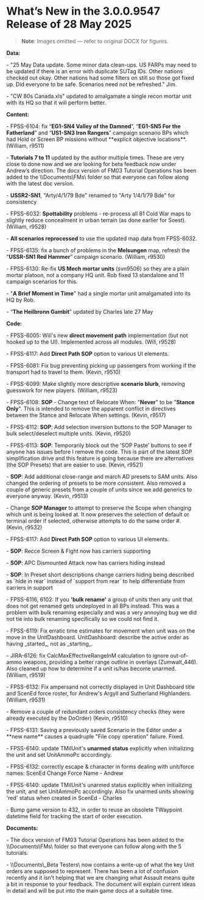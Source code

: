 # What’s New in the 3\.0\.0\.9547 Release of 28 May 2025

> **Note**: Images omitted — refer to original DOCX for figures.


__Data:__

\- "25 May Data update\. Some minor data clean\-ups\. US FARPs may need to be updated if there is an error with duplicate SUTag IDs\. Other nations checked out okay\. Other nations had some filters on still so those got fixed up\. Did everyone to be safe\. Scenarios need not be refreshed\." Jim\.

\- "CW 80s Canada\.xls" updated to amalgamate a single recon mortar unit with its HQ so that it will perform better\.

__Content:__

\- FPSS\-6104: fix “__EG1\-SN4 Valley of the Damned__”, “__EG1\-SN5 For the Fatherland__” and “__US1\-SN3 Iron Rangers__” campaign scenario BPs which had Hold or Screen BP missions without \*\*explicit objective locations\*\*\. \(William, r9511\)

\- __Tutorials 7 to 11__ updated by the author multiple times\.  These are very close to done now and we are looking for beta feedback now under Andrew’s direction\.  The docx version of FM03 Tutorial Operations has been added to the \\\\Documents\\FMs\\ folder so that everyone can follow along with the latest doc version\.

\- __USSR2\-SN1__, "Arty/4/1/79 Bde" renamed to "Arty 1/4/1/79 Bde" for consistency

\- FPSS\-6032: __Spottability__ problems \- re\-process all 81 Cold War maps to slightly reduce concealment in urban terrain \(as done earlier for Soest\)\.  \(William, r9528\)

\- __All scenarios reprocessed__ to use the updated map data from FPSS\-6032\.

\- FPSS\-6135: fix a bunch of problems in the __Melsungen__ map, refresh the “__USSR\-SN1 Red Hammer__” campaign scenario\. \(William, r9530\)

\- FPSS\-6130: Re\-fix __US Mech mortar units__ \(svn9506\) so they are a plain mortar platoon, not a company HQ unit\. Rob fixed 13 standalone and 11 campaign scenarios for this\.

\- "__A Brief Moment in Time__" had a single mortar unit amalgamated into its HQ by Rob\.

\- “__The Heilbronn Gambit__” updated by Charles late 27 May

__Code:__

\- FPSS\-6005: Will's new __direct movement path__ implementation \(but not hooked up to the UI\)\. Implemented across all modules\. \(Will, r9528\)

\- FPSS\-6117: Add __Direct Path SOP__ option to various UI elements\.

\- FPSS\-6081: Fix bug preventing picking up passengers from working if the transport had to travel to them\.  \(Kevin, r9510\)

\- FPSS\-6099: Make slightly more descriptive __scenario blurb__, removing guesswork for new players\. \(William, r9523\)

\- FPSS\-6108: __SOP__ \- Change text of Relocate When: "__Never__" to be "__Stance Only__"\.  This is intended to remove the apparent conflict in directives between the Stance and Relocate When settings\. \(Kevin, r9517\)  

\- FPSS\-6112: __SOP__: Add selection inversion buttons to the SOP Manager to bulk select/deselect multiple units\. \(Kevin, r9520\)

\- FPSS\-6113: __SOP__: Temporarily block out the 'SOP Paste' buttons to see if anyone has issues before I remove the code\.  This is part of the latest SOP simplification drive and this feature is going because there are alternatives \(the SOP Presets\) that are easier to use\. \(Kevin, r9521\)

\- __SOP__: Add additional close\-range and march AD presets to SAM units\. Also changed the ordering of presets to be more consistent\. Also removed a couple of generic presets from a couple of units since we add generics to everyone anyway\. \(Kevin, r9513\)

\- Change __SOP Manager__ to attempt to preserve the Scope when changing which unit is being looked at\. It now preserves the selection of default or terminal order if selected, otherwise attempts to do the same order \#\. \(Kevin, r9532\)

\- FPSS\-6117: Add __Direct Path SOP__ option to various UI elements\.

\- __SOP__: Recce Screen & Fight now has carriers supporting

\- __SOP__: APC Dismounted Attack now has carriers hiding instead

\- __SOP__: In Preset short descriptions change carriers hiding being described as \`hide in rear\` instead of \`support from rear\` to help differentiate from carriers in support

\- FPSS\-6116, 6102: If you __'bulk rename'__ a group of units then any unit that does not get renamed gets undeployed in all BPs instead\.  This was a problem with bulk renaming especially and was a very annoying bug we did not tie into bulk renaming specifically so we could not find it\.  

\- FPSS\-6119: Fix erratic time estimates for movement when unit was on the move in the UnitDashboard\.  UnitDashboard: describe the active order as having \_started\_, not as \_starting\_\.

\- JIRA\-6126: fix CalcMaxEffectiveRangeInM calculation to ignore out\-of\-ammo weapons, providing a better range outline in overlays \(Zumwalt\_446\)\. Also cleaned up how to determine if a unit is/has become unarmed\. \(William, r9519\)

\- FPSS\-6132: Fix ampersand not correctly displayed in Unit Dashboard title and ScenEd force roster, for Andrew's Argyll and Sutherland Highlanders\. \(William, r9531\)

\- Remove a couple of redundant orders consistency checks \(they were already executed by the DoOrder\) \(Kevin, r9510\)

\- FPSS\-6131: Saving a previously saved Scenario in the Editor under a \*\*new name\*\* causes a quadruple "File copy operation" failure\.  Fixed\.

\- FPSS\-6140: update TMilUnit's __unarmed status__ explicitly when initializing the unit and set UnitAmmoPc accordingly\.

\- FPSS\-6132: correctly escape & character in forms dealing with unit/force names: ScenEd Change Force Name \- Andrew

\- FPSS\-6140: update TMilUnit's unarmed status explicitly when initializing the unit, and set UnitAmmoPc accordingly\. Also fix unarmed units showing 'red' status when created in ScenEd \- Charles

\- Bump game version to 432, in order to reuse an obsolete TWaypoint datetime field for tracking the start of order execution\.

__Documents:__

\- The docx version of FM03 Tutorial Operations has been added to the \\\\Documents\\FMs\\ folder so that everyone can follow along with the 5 tutorials\.

\- \\\\Documents\\\_Beta Testers\\ now contains a write\-up of what the key Unit orders are supposed to represent\.  There has been a lot of confusion recently and it isn’t helping that we are changing what Assault means quite a bit in response to your feedback\.  The document will explain current ideas in detail and will be put into the main game docs at a suitable time\.

